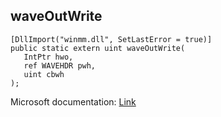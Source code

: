 ## waveOutWrite

```
[DllImport("winmm.dll", SetLastError = true)]
public static extern uint waveOutWrite(
   IntPtr hwo,
   ref WAVEHDR pwh,
   uint cbwh
);
```

Microsoft documentation: [Link](https://learn.microsoft.com/en-us/windows/win32/api/mmeapi/nf-mmeapi-waveoutwrite)
